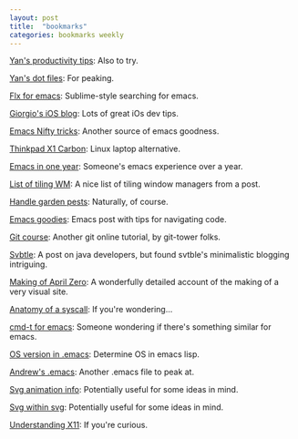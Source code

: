 ```yaml
---
layout: post
title:  "bookmarks"
categories: bookmarks weekly
---
```


[Yan's productivity tips](http://yanpritzker.com/2006/10/03/five-ways-to-get-insane-productivity-boosts/): Also to try.

[Yan's dot files](https://github.com/skwp/dotfiles): For peaking.

[Flx for emacs](https://github.com/lewang/flx): Sublime-style searching for emacs.

[Giorgio's iOS blog](http://giorgiocalderolla.com/blog.html): Lots of great iOs dev tips.

[Emacs Nifty tricks](http://www.emacswiki.org/emacs/EmacsNiftyTricks): Another source of emacs goodness.

[Thinkpad X1 Carbon](http://www.forbes.com/sites/gordonkelly/2014/06/25/lenovo-thinkpad-x1-carbon-review-beats-macbook-air-on-paper): Linux laptop alternative.

[Emacs in one year](https://github.com/redguardtoo/mastering-emacs-in-one-year-guide/blob/master/guide-en.org): Someone's emacs experience over a year.

[List of tiling WM](http://askubuntu.com/questions/1844/is-there-a-keyboard-centric-desktop-wm-available/1860#1860): A nice list of tiling window managers from a post.

[Handle garden pests](http://eartheasy.com/grow_nat_pest_cntrl.htm): Naturally, of course.

[Emacs goodies](http://www.reddit.com/r/emacs/comments/1rck3u/what_do_you_use_to_navigate_code): Emacs post with tips for navigating code.

[Git course](http://www.git-tower.com/learn/?utm_source=Tower+Blog&utm_medium=sidebar&utm_campaign=Learn-Git): Another git online tutorial, by git-tower folks.

[Svbtle](http://nsainsbury.svbtle.com/java-developers): A post on java developers, but found svtble's minimalistic blogging intriguing.

[Making of April Zero](http://aprilzero.com/journal/making-of-aprilzero): A wonderfully detailed account of the making of a very visual site.

[Anatomy of a syscall](http://lwn.net/Articles/604287/http://lwn.net/Articles/604287): If you're wondering...

[cmd-t for emacs](http://stackoverflow.com/questions/8552659/command-t-in-emacs): Someone wondering if there's something similar for emacs.

[OS version in .emacs](http://ergoemacs.org/emacs/elisp_determine_OS_version.html): Determine OS in emacs lisp.

[Andrew's .emacs](https://github.com/Droogans/.emacs.d/blob/mac/init.el): Another .emacs file to peak at.

[Svg animation info](http://www.inkscapeforum.com/viewtopic.php?f=22&t=13126): Potentially useful for some ideas in mind.

[Svg within svg](http://stackoverflow.com/questions/14804950/include-one-svg-inside-another): Potentially useful for some ideas in mind.

[Understanding X11](http://magcius.github.io/xplain/article/index.html): If you're curious.
